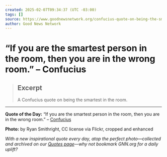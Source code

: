 ```yaml
---
created: 2025-02-07T09:34:37 (UTC -03:00)
tags: []
source: https://www.goodnewsnetwork.org/confucius-quote-on-being-the-smartest-in-the-room/
author: Good News Network
---
```


# “If you are the smartest person in the room, then you are in the wrong room.” – Confucius

> ## Excerpt
> A Confucius quote on being the smartest in the room.

---
**Quote of the Day:** “If you are the smartest person in the room, then you are in the wrong room.” – [Confucius](https://amzn.to/2sSIwxO)

**Photo:** by Ryan Smithright, CC license via Flickr, cropped and enhanced

_With a new inspirational quote every day, atop the perfect photo—collected and archived on our [Quotes page](https://www.goodnewsnetwork.org/category/quote-of-the-day/)—why not bookmark GNN.org for a daily uplift?_
